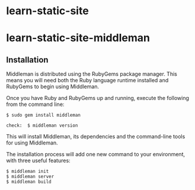 # learn-static-site

# learn-static-site-middleman

## Installation

<p>Middleman is distributed using the RubyGems package manager. This means you will need both the Ruby language runtime installed and RubyGems to begin using Middleman.</p>


<p>Once you have Ruby and RubyGems up and running, execute the following from the command line:</p>

    $ sudo gem install middleman
    
    check:  $ middleman version
    
<p>This will install Middleman, its dependencies and the command-line tools for using Middleman.</p>

<p>The installation process will add one new command to your environment, with three useful features:</p>

    $ middleman init
    $ middleman server
    $ middleman build
    
